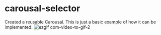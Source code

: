 # carousal-selector

Created a reusable Carousal. This is just a basic example of how it can be implemented.
![ezgif com-video-to-gif-2](https://user-images.githubusercontent.com/38100299/52914619-a8e2f080-32c2-11e9-80df-5d3018c6e8c8.gif)
